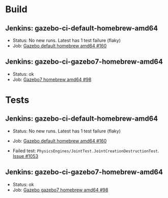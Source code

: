 # Build

## Jenkins: gazebo-ci-default-homebrew-amd64

* Status: No new runs. Latest has 1 test failure (flaky)
* Job: [Gazebo default homebrew amd64 #160](http://build.osrfoundation.org/view/main/view/BuildCopFail/job/gazebo-ci-default-homebrew-amd64/160/)

## Jenkins: gazebo-ci-gazebo7-homebrew-amd64

* Status: ok
* Job: [Gazebo7 homebrew amd64 #98](http://build.osrfoundation.org/view/main/view/BuildCopTests/job/gazebo-ci-gazebo7-homebrew-amd64/98/)

# Tests

## Jenkins: gazebo-ci-default-homebrew-amd64

* Status: No new runs. Latest has 1 test failure (flaky)
* Job: [Gazebo default homebrew amd64 #160](http://build.osrfoundation.org/view/main/view/BuildCopTests/job/gazebo-ci-default-homebrew-amd64/160/)

* Failed test: `PhysicsEngines/JointTest.JointCreationDestructionTest`. [Issue #1053](https://bitbucket.org/osrf/gazebo/issues/1053)

## Jenkins: gazebo-ci-gazebo7-homebrew-amd64

* Status: ok
* Job: [Gazebo gazebo7 homebrew amd64 #98](http://build.osrfoundation.org/view/main/view/BuildCopTests/job/gazebo-ci-gazebo7-homebrew-amd64/98/)

